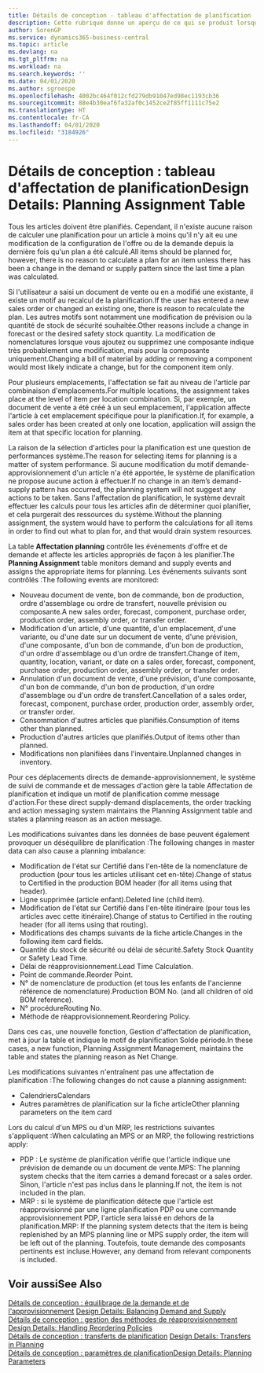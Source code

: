 ```yaml
---
title: Détails de conception - tableau d'affectation de planification | Microsoft Docs
description: Cette rubrique donne un aperçu de ce qui se produit lorsque vous modifiez la planification d'un article.
author: SorenGP
ms.service: dynamics365-business-central
ms.topic: article
ms.devlang: na
ms.tgt_pltfrm: na
ms.workload: na
ms.search.keywords: ''
ms.date: 04/01/2020
ms.author: sgroespe
ms.openlocfilehash: 4002bc464f012cfd279db91047ed98ec1193cb36
ms.sourcegitcommit: 88e4b30eaf6fa32af0c1452ce2f85ff1111c75e2
ms.translationtype: HT
ms.contentlocale: fr-CA
ms.lasthandoff: 04/01/2020
ms.locfileid: "3184926"
---
```

# <a name="design-details-planning-assignment-table"></a><span data-ttu-id="bf303-103">Détails de conception : tableau d'affectation de planification</span><span class="sxs-lookup"><span data-stu-id="bf303-103">Design Details: Planning Assignment Table</span></span>
<span data-ttu-id="bf303-104">Tous les articles doivent être planifiés. Cependant, il n'existe aucune raison de calculer une planification pour un article à moins qu'il n'y ait eu une modification de la configuration de l'offre ou de la demande depuis la dernière fois qu'un plan a été calculé.</span><span class="sxs-lookup"><span data-stu-id="bf303-104">All items should be planned for, however, there is no reason to calculate a plan for an item unless there has been a change in the demand or supply pattern since the last time a plan was calculated.</span></span>  

<span data-ttu-id="bf303-105">Si l'utilisateur a saisi un document de vente ou en a modifié une existante, il existe un motif au recalcul de la planification.</span><span class="sxs-lookup"><span data-stu-id="bf303-105">If the user has entered a new sales order or changed an existing one, there is reason to recalculate the plan.</span></span> <span data-ttu-id="bf303-106">Les autres motifs sont notamment une modification de prévision ou la quantité de stock de sécurité souhaitée.</span><span class="sxs-lookup"><span data-stu-id="bf303-106">Other reasons include a change in forecast or the desired safety stock quantity.</span></span> <span data-ttu-id="bf303-107">La modification de nomenclatures lorsque vous ajoutez ou supprimez une composante indique très probablement une modification, mais pour la composante uniquement.</span><span class="sxs-lookup"><span data-stu-id="bf303-107">Changing a bill of material by adding or removing a component would most likely indicate a change, but for the component item only.</span></span>  

<span data-ttu-id="bf303-108">Pour plusieurs emplacements, l'affectation se fait au niveau de l'article par combinaison d'emplacements.</span><span class="sxs-lookup"><span data-stu-id="bf303-108">For multiple locations, the assignment takes place at the level of item per location combination.</span></span> <span data-ttu-id="bf303-109">Si, par exemple, un document de vente a été créé à un seul emplacement, l'application affecte l'article à cet emplacement spécifique pour la planification.</span><span class="sxs-lookup"><span data-stu-id="bf303-109">If, for example, a sales order has been created at only one location, application will assign the item at that specific location for planning.</span></span>  

<span data-ttu-id="bf303-110">La raison de la sélection d'articles pour la planification est une question de performances système.</span><span class="sxs-lookup"><span data-stu-id="bf303-110">The reason for selecting items for planning is a matter of system performance.</span></span> <span data-ttu-id="bf303-111">Si aucune modification du motif demande-approvisionnement d'un article n'a été apportée, le système de planification ne propose aucune action à effectuer.</span><span class="sxs-lookup"><span data-stu-id="bf303-111">If no change in an item’s demand-supply pattern has occurred, the planning system will not suggest any actions to be taken.</span></span> <span data-ttu-id="bf303-112">Sans l'affectation de planification, le système devrait effectuer les calculs pour tous les articles afin de déterminer quoi planifier, et cela purgerait des ressources du système.</span><span class="sxs-lookup"><span data-stu-id="bf303-112">Without the planning assignment, the system would have to perform the calculations for all items in order to find out what to plan for, and that would drain system resources.</span></span>  

<span data-ttu-id="bf303-113">La table **Affectation planning** contrôle les événements d'offre et de demande et affecte les articles appropriés de façon à les planifier.</span><span class="sxs-lookup"><span data-stu-id="bf303-113">The **Planning Assignment** table monitors demand and supply events and assigns the appropriate items for planning.</span></span> <span data-ttu-id="bf303-114">Les événements suivants sont contrôlés :</span><span class="sxs-lookup"><span data-stu-id="bf303-114">The following events are monitored:</span></span>  

* <span data-ttu-id="bf303-115">Nouveau document de vente, bon de commande, bon de production, ordre d'assemblage ou ordre de transfert, nouvelle prévision ou composante.</span><span class="sxs-lookup"><span data-stu-id="bf303-115">A new sales order, forecast, component, purchase order, production order, assembly order, or transfer order.</span></span>  
* <span data-ttu-id="bf303-116">Modification d'un article, d'une quantité, d'un emplacement, d'une variante, ou d'une date sur un document de vente, d'une prévision, d'une composante, d'un bon de commande, d'un bon de production, d'un ordre d'assemblage ou d'un ordre de transfert.</span><span class="sxs-lookup"><span data-stu-id="bf303-116">Change of item, quantity, location, variant, or date on a sales order, forecast, component, purchase order, production order, assembly order, or transfer order.</span></span>  
* <span data-ttu-id="bf303-117">Annulation d'un document de vente, d'une prévision, d'une composante, d'un bon de commande, d'un bon de production, d'un ordre d'assemblage ou d'un ordre de transfert.</span><span class="sxs-lookup"><span data-stu-id="bf303-117">Cancellation of a sales order, forecast, component, purchase order, production order, assembly order, or transfer order.</span></span>  
* <span data-ttu-id="bf303-118">Consommation d'autres articles que planifiés.</span><span class="sxs-lookup"><span data-stu-id="bf303-118">Consumption of items other than planned.</span></span>  
* <span data-ttu-id="bf303-119">Production d'autres articles que planifiés.</span><span class="sxs-lookup"><span data-stu-id="bf303-119">Output of items other than planned.</span></span>  
* <span data-ttu-id="bf303-120">Modifications non planifiées dans l'inventaire.</span><span class="sxs-lookup"><span data-stu-id="bf303-120">Unplanned changes in inventory.</span></span>  

<span data-ttu-id="bf303-121">Pour ces déplacements directs de demande-approvisionnement, le système de suivi de commande et de messages d'action gère la table Affectation de planification et indique un motif de planification comme message d'action.</span><span class="sxs-lookup"><span data-stu-id="bf303-121">For these direct supply-demand displacements, the order tracking and action messaging system maintains the Planning Assignment table and states a planning reason as an action message.</span></span>  

<span data-ttu-id="bf303-122">Les modifications suivantes dans les données de base peuvent également provoquer un déséquilibre de planification :</span><span class="sxs-lookup"><span data-stu-id="bf303-122">The following changes in master data can also cause a planning imbalance:</span></span>  

* <span data-ttu-id="bf303-123">Modification de l'état sur Certifié dans l'en-tête de la nomenclature de production (pour tous les articles utilisant cet en-tête).</span><span class="sxs-lookup"><span data-stu-id="bf303-123">Change of status to Certified in the production BOM header (for all items using that header).</span></span>  
* <span data-ttu-id="bf303-124">Ligne supprimée (article enfant).</span><span class="sxs-lookup"><span data-stu-id="bf303-124">Deleted line (child item).</span></span>  
* <span data-ttu-id="bf303-125">Modification de l'état sur Certifié dans l'en-tête itinéraire (pour tous les articles avec cette itinéraire).</span><span class="sxs-lookup"><span data-stu-id="bf303-125">Change of status to Certified in the routing header (for all items using that routing).</span></span>  
* <span data-ttu-id="bf303-126">Modifications des champs suivants de la fiche article.</span><span class="sxs-lookup"><span data-stu-id="bf303-126">Changes in the following item card fields.</span></span>  
* <span data-ttu-id="bf303-127">Quantité du stock de sécurité ou délai de sécurité.</span><span class="sxs-lookup"><span data-stu-id="bf303-127">Safety Stock Quantity or Safety Lead Time.</span></span>  
* <span data-ttu-id="bf303-128">Délai de réapprovisionnement.</span><span class="sxs-lookup"><span data-stu-id="bf303-128">Lead Time Calculation.</span></span>  
* <span data-ttu-id="bf303-129">Point de commande.</span><span class="sxs-lookup"><span data-stu-id="bf303-129">Reorder Point.</span></span>  
* <span data-ttu-id="bf303-130">N° de nomenclature de production (et tous les enfants de l'ancienne référence de nomenclature).</span><span class="sxs-lookup"><span data-stu-id="bf303-130">Production BOM No. (and all children of old BOM reference).</span></span>  
* <span data-ttu-id="bf303-131">N° procédure</span><span class="sxs-lookup"><span data-stu-id="bf303-131">Routing No.</span></span>  
* <span data-ttu-id="bf303-132">Méthode de réapprovisionnement.</span><span class="sxs-lookup"><span data-stu-id="bf303-132">Reordering Policy.</span></span>  

<span data-ttu-id="bf303-133">Dans ces cas, une nouvelle fonction, Gestion d'affectation de planification, met à jour la table et indique le motif de planification Solde période.</span><span class="sxs-lookup"><span data-stu-id="bf303-133">In these cases, a new function, Planning Assignment Management, maintains the table and states the planning reason as Net Change.</span></span>  

<span data-ttu-id="bf303-134">Les modifications suivantes n'entraînent pas une affectation de planification :</span><span class="sxs-lookup"><span data-stu-id="bf303-134">The following changes do not cause a planning assignment:</span></span>  

* <span data-ttu-id="bf303-135">Calendriers</span><span class="sxs-lookup"><span data-stu-id="bf303-135">Calendars</span></span>  
* <span data-ttu-id="bf303-136">Autres paramètres de planification sur la fiche article</span><span class="sxs-lookup"><span data-stu-id="bf303-136">Other planning parameters on the item card</span></span>  

<span data-ttu-id="bf303-137">Lors du calcul d'un MPS ou d'un MRP, les restrictions suivantes s'appliquent :</span><span class="sxs-lookup"><span data-stu-id="bf303-137">When calculating an MPS or an MRP, the following restrictions apply:</span></span>  

* <span data-ttu-id="bf303-138">PDP : Le système de planification vérifie que l'article indique une prévision de demande ou un document de vente.</span><span class="sxs-lookup"><span data-stu-id="bf303-138">MPS: The planning system checks that the item carries a demand forecast or a sales order.</span></span> <span data-ttu-id="bf303-139">Sinon, l'article n'est pas inclus dans le planning.</span><span class="sxs-lookup"><span data-stu-id="bf303-139">If not, the item is not included in the plan.</span></span>  
* <span data-ttu-id="bf303-140">MRP : si le système de planification détecte que l'article est réapprovisionné par une ligne planification PDP ou une commande approvisionnement PDP, l'article sera laissé en dehors de la planification.</span><span class="sxs-lookup"><span data-stu-id="bf303-140">MRP: If the planning system detects that the item is being replenished by an MPS planning line or MPS supply order, the item will be left out of the planning.</span></span> <span data-ttu-id="bf303-141">Toutefois, toute demande des composants pertinents est incluse.</span><span class="sxs-lookup"><span data-stu-id="bf303-141">However, any demand from relevant components is included.</span></span>  

## <a name="see-also"></a><span data-ttu-id="bf303-142">Voir aussi</span><span class="sxs-lookup"><span data-stu-id="bf303-142">See Also</span></span>  
<span data-ttu-id="bf303-143">[Détails de conception : équilibrage de la demande et de l'approvisionnement](design-details-balancing-demand-and-supply.md) </span><span class="sxs-lookup"><span data-stu-id="bf303-143">[Design Details: Balancing Demand and Supply](design-details-balancing-demand-and-supply.md) </span></span>  
<span data-ttu-id="bf303-144">[Détails de conception : gestion des méthodes de réapprovisionnement](design-details-handling-reordering-policies.md) </span><span class="sxs-lookup"><span data-stu-id="bf303-144">[Design Details: Handling Reordering Policies](design-details-handling-reordering-policies.md) </span></span>  
<span data-ttu-id="bf303-145">[Détails de conception : transferts de planification](design-details-transfers-in-planning.md) </span><span class="sxs-lookup"><span data-stu-id="bf303-145">[Design Details: Transfers in Planning](design-details-transfers-in-planning.md) </span></span>  
[<span data-ttu-id="bf303-146">Détails de conception : paramètres de planification</span><span class="sxs-lookup"><span data-stu-id="bf303-146">Design Details: Planning Parameters</span></span>](design-details-planning-parameters.md)  
